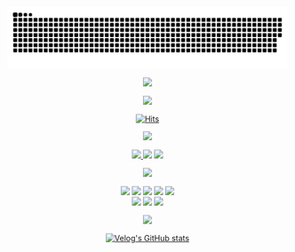 <div align="center">

![snake gif](https://github.com/JunTaeHahm/JunTaeHahm/blob/output/github-contribution-grid-snake.svg)

<img src="https://user-images.githubusercontent.com/111362079/202451095-8040f0e2-2372-4070-8373-ab0957084e7d.png" width="500" /><br />


<img src="https://i.pinimg.com/originals/0b/5c/c0/0b5cc024841accd9a31a7b2daeb0e57b.gif" width="500"/><br />

[![Hits](https://hits.seeyoufarm.com/api/count/incr/badge.svg?url=https%3A%2F%2Fgithub.com%2FJunTaeHahm&count_bg=%230C1117&title_bg=%230C1117&icon=cloudsmith.svg&icon_color=%23FFFFFF&title=Hello%21&edge_flat=false)](https://hits.seeyoufarm.com)

<img src="https://capsule-render.vercel.app/api?type=transparent&section=footer&text=Channel&fontColor=ff522f&fontSize=55&fontAlignY=70" height="60" /><br />

<span>
<a href="mailto:jth5287@icloud.com,ahuuae_@kakao.com,jth5287@naver.com"><img src="https://img.shields.io/badge/Mail-ffffff?style=for-the-badge&logo=apple&logoColor=black">
</a>
<a href="https://velog.io/@ahuuae"><img src="https://img.shields.io/badge/Velog-ffffff?style=for-the-badge&logo=Velog&logoColor=black"/></a>
<a href="https://www.instagram.com/ahuuae/"><img src="https://img.shields.io/badge/Instagram-ffffff?style=for-the-badge&logo=Instagram&logoColor=black"/></a><br />

<img src="https://capsule-render.vercel.app/api?type=transparent&section=footer&text=Skill&fontColor=ff522f&fontSize=55&fontAlignY=70" height="60" /><br />

<img src="https://img.shields.io/badge/HTML5-212121?style=for-the-badge&logo=HTML5&logoColor=E34F26"/>
<img src="https://img.shields.io/badge/CSS3-212121?style=for-the-badge&logo=CSS3&logoColor=1572B6"/>
<img src="https://img.shields.io/badge/JavaScript-212121?style=for-the-badge&logo=JavaScript&logoColor=F7DF1E"/>
<img src="https://img.shields.io/badge/TypeScript-212121?style=for-the-badge&logo=TypeScript&logoColor=#3178C6"/>
  <img src="https://img.shields.io/badge/React-212121?style=for-the-badge&logo=react&logoColor=61DAFB"/>
<br />
<img src="https://img.shields.io/badge/Visual Studio Code-212121?style=for-the-badge&logo=Visual Studio Code&logoColor=007ACC"/>
<img src="https://img.shields.io/badge/GitHub-212121?style=for-the-badge&logo=GitHub&logoColor=white"/>
<img src="https://img.shields.io/badge/Figma-212121?style=for-the-badge&logo=Figma&logoColor=F24E1E"/><br />

<img src="https://capsule-render.vercel.app/api?type=transparent&section=footer&text=Post&fontColor=ff522f&fontSize=55&fontAlignY=70" height="60" /><br />

[![Velog's GitHub stats](https://velog-readme-stats.vercel.app/api?name=ahuuae&color=white)](https://velog.io/@ahuuae)

</div>

